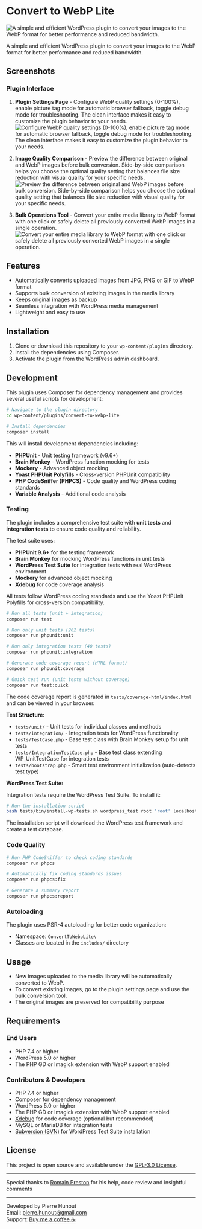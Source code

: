 # Convert to WebP Lite

![A simple and efficient WordPress plugin to convert your images to the WebP format for better performance and reduced bandwidth.](./assets/images/banner.png "Plugin Banner")

A simple and efficient WordPress plugin to convert your images to the WebP format for better performance and reduced bandwidth.

## Screenshots

### Plugin Interface

1. **Plugin Settings Page** - Configure WebP quality settings (0-100%), enable picture tag mode for automatic browser fallback, toggle debug mode for troubleshooting. The clean interface makes it easy to customize the plugin behavior to your needs.
![Configure WebP quality settings (0-100%), enable picture tag mode for automatic browser fallback, toggle debug mode for troubleshooting. The clean interface makes it easy to customize the plugin behavior to your needs.](./assets/images/screenshot-1.png "Plugin Settings Page")

1. **Image Quality Comparison** - Preview the difference between original and WebP images before bulk conversion. Side-by-side comparison helps you choose the optimal quality setting that balances file size reduction with visual quality for your specific needs.
![Preview the difference between original and WebP images before bulk conversion. Side-by-side comparison helps you choose the optimal quality setting that balances file size reduction with visual quality for your specific needs.](./assets/images/screenshot-2.png "Image Quality Comparisone")

1. **Bulk Operations Tool** - Convert your entire media library to WebP format with one click or safely delete all previously converted WebP images in a single operation.
![Convert your entire media library to WebP format with one click or safely delete all previously converted WebP images in a single operation.](./assets/images/screenshot-3.png "Image Quality Comparisone")

## Features

- Automatically converts uploaded images from JPG, PNG or GIF to WebP format
- Supports bulk conversion of existing images in the media library
- Keeps original images as backup
- Seamless integration with WordPress media management
- Lightweight and easy to use

## Installation

1. Clone or download this repository to your `wp-content/plugins` directory.
2. Install the dependencies using Composer.
3. Activate the plugin from the WordPress admin dashboard.

## Development

This plugin uses Composer for dependency management and provides several useful scripts for development:

```bash
# Navigate to the plugin directory
cd wp-content/plugins/convert-to-webp-lite

# Install dependencies
composer install
```

This will install development dependencies including:

- **PHPUnit** - Unit testing framework (v9.6+)
- **Brain Monkey** - WordPress function mocking for tests
- **Mockery** - Advanced object mocking
- **Yoast PHPUnit Polyfills** - Cross-version PHPUnit compatibility
- **PHP CodeSniffer (PHPCS)** - Code quality and WordPress coding standards
- **Variable Analysis** - Additional code analysis

### Testing

The plugin includes a comprehensive test suite with **unit tests** and **integration tests** to ensure code quality and reliability.

The test suite uses:

- **PHPUnit 9.6+** for the testing framework
- **Brain Monkey** for mocking WordPress functions in unit tests
- **WordPress Test Suite** for integration tests with real WordPress environment
- **Mockery** for advanced object mocking
- **Xdebug** for code coverage analysis

All tests follow WordPress coding standards and use the Yoast PHPUnit Polyfills for cross-version compatibility.

```bash
# Run all tests (unit + integration)
composer run test

# Run only unit tests (262 tests)
composer run phpunit:unit

# Run only integration tests (40 tests)
composer run phpunit:integration

# Generate code coverage report (HTML format)
composer run phpunit:coverage

# Quick test run (unit tests without coverage)
composer run test:quick
```

The code coverage report is generated in `tests/coverage-html/index.html` and can be viewed in your browser.

**Test Structure:**

- `tests/unit/` - Unit tests for individual classes and methods
- `tests/integration/` - Integration tests for WordPress functionality
- `tests/TestCase.php` - Base test class with Brain Monkey setup for unit tests
- `tests/IntegrationTestCase.php` - Base test class extending WP_UnitTestCase for integration tests
- `tests/bootstrap.php` - Smart test environment initialization (auto-detects test type)

**WordPress Test Suite:**

Integration tests require the WordPress Test Suite. To install it:

```bash
# Run the installation script
bash tests/bin/install-wp-tests.sh wordpress_test root 'root' localhost latest
```

The installation script will download the WordPress test framework and create a test database.

### Code Quality

```bash
# Run PHP CodeSniffer to check coding standards
composer run phpcs

# Automatically fix coding standards issues
composer run phpcs:fix

# Generate a summary report
composer run phpcs:report
```

### Autoloading

The plugin uses PSR-4 autoloading for better code organization:

- Namespace: `ConvertToWebpLite\`
- Classes are located in the `includes/` directory

## Usage

- New images uploaded to the media library will be automatically converted to WebP.
- To convert existing images, go to the plugin settings page and use the bulk conversion tool.
- The original images are preserved for compatibility purpose

## Requirements

### End Users

- PHP 7.4 or higher
- WordPress 5.0 or higher
- The PHP GD or Imagick extension with WebP support enabled

### Contributors & Developers

- PHP 7.4 or higher
- [Composer](https://getcomposer.org/) for dependency management
- WordPress 5.0 or higher
- The PHP GD or Imagick extension with WebP support enabled
- [Xdebug](https://xdebug.org/) for code coverage (optional but recommended)
- MySQL or MariaDB for integration tests
- [Subversion (SVN)](https://subversion.apache.org/) for WordPress Test Suite installation

## License

This project is open source and available under the [GPL-3.0 License](./LICENSE.md).

---

Special thanks to [Romain Preston](https://github.com/romain-preston) for his help, code review and insightful comments

---

Developed by Pierre Hunout  
Email: [pierre.hunout@gmail.com](mailto:pierre.hunout@gmail.com)  
Support: [Buy me a coffee ☕](https://buymeacoffee.com/pierrehunout)
